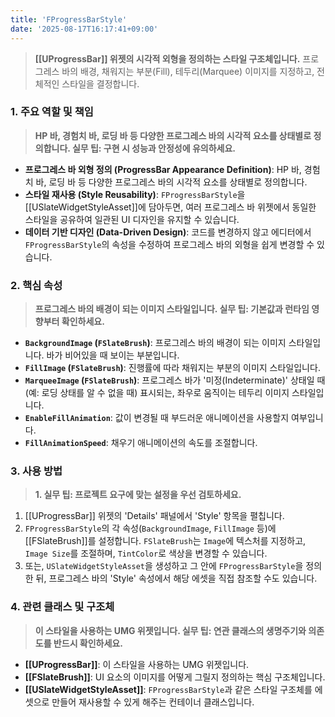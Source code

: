 ```yaml
---
title: 'FProgressBarStyle'
date: '2025-08-17T16:17:41+09:00'
---
```

> **[[UProgressBar]] 위젯의 시각적 외형을 정의하는 스타일 구조체입니다.** 프로그레스 바의 배경, 채워지는 부분(Fill), 테두리(Marquee) 이미지를 지정하고, 전체적인 스타일을 결정합니다.

### **1. 주요 역할 및 책임**
> **HP 바, 경험치 바, 로딩 바 등 다양한 프로그레스 바의 시각적 요소를 상태별로 정의합니다. 실무 팁: 구현 시 성능과 안정성에 유의하세요.**
* **프로그레스 바 외형 정의 (ProgressBar Appearance Definition)**:
	HP 바, 경험치 바, 로딩 바 등 다양한 프로그레스 바의 시각적 요소를 상태별로 정의합니다.
* **스타일 재사용 (Style Reusability)**:
	`FProgressBarStyle`을 [[USlateWidgetStyleAsset]]에 담아두면, 여러 프로그레스 바 위젯에서 동일한 스타일을 공유하여 일관된 UI 디자인을 유지할 수 있습니다.
* **데이터 기반 디자인 (Data-Driven Design)**:
	코드를 변경하지 않고 에디터에서 `FProgressBarStyle`의 속성을 수정하여 프로그레스 바의 외형을 쉽게 변경할 수 있습니다.

### **2. 핵심 속성**
> **프로그레스 바의 배경이 되는 이미지 스타일입니다. 실무 팁: 기본값과 런타임 영향부터 확인하세요.**
* **`BackgroundImage` (`FSlateBrush`)**:
	프로그레스 바의 배경이 되는 이미지 스타일입니다. 바가 비어있을 때 보이는 부분입니다.
* **`FillImage` (`FSlateBrush`)**:
	진행률에 따라 채워지는 부분의 이미지 스타일입니다.
* **`MarqueeImage` (`FSlateBrush`)**:
	프로그레스 바가 '미정(Indeterminate)' 상태일 때(예: 로딩 상태를 알 수 없을 때) 표시되는, 좌우로 움직이는 테두리 이미지 스타일입니다.
* **`EnableFillAnimation`**:
	값이 변경될 때 부드러운 애니메이션을 사용할지 여부입니다.
* **`FillAnimationSpeed`**:
	채우기 애니메이션의 속도를 조절합니다.

### **3. 사용 방법**
> **1. 실무 팁: 프로젝트 요구에 맞는 설정을 우선 검토하세요.**
1.  [[UProgressBar]] 위젯의 'Details' 패널에서 'Style' 항목을 펼칩니다.
2.  `FProgressBarStyle`의 각 속성(`BackgroundImage`, `FillImage` 등)에 [[FSlateBrush]]를 설정합니다. `FSlateBrush`는 `Image`에 텍스처를 지정하고, `Image Size`를 조절하며, `TintColor`로 색상을 변경할 수 있습니다.
3.  또는, `USlateWidgetStyleAsset`을 생성하고 그 안에 `FProgressBarStyle`을 정의한 뒤, 프로그레스 바의 'Style' 속성에서 해당 에셋을 직접 참조할 수도 있습니다.

### **4. 관련 클래스 및 구조체**
> **이 스타일을 사용하는 UMG 위젯입니다. 실무 팁: 연관 클래스의 생명주기와 의존도를 반드시 확인하세요.**
* **[[UProgressBar]]**:
	이 스타일을 사용하는 UMG 위젯입니다.
* **[[FSlateBrush]]**:
	UI 요소의 이미지를 어떻게 그릴지 정의하는 핵심 구조체입니다.
* **[[USlateWidgetStyleAsset]]**:
	`FProgressBarStyle`과 같은 스타일 구조체를 에셋으로 만들어 재사용할 수 있게 해주는 컨테이너 클래스입니다.
